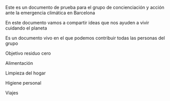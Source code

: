 Este es un documento de prueba para el grupo de concienciación y acción ante la emergencia climática en Barcelona

En este documento vamos a compartir ideas que nos ayuden a vivir cuidando el planeta

Es un documento vivo en el que podemos contribuir todas las personas del grupo

Objetivo residuo cero



Alimentación




Limpieza del hogar





Higiene personal





Viajes




